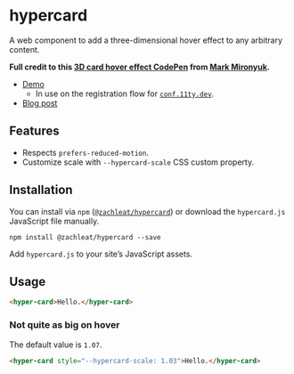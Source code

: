 # hypercard

A web component to add a three-dimensional hover effect to any arbitrary content.

**Full credit to this [3D card hover effect CodePen](https://codepen.io/markmiro/pen/wbqMPa) from [Mark Mironyuk](https://www.markmiro.com/).**

* [Demo](https://zachleat.github.io/hypercard/demo.html)
	* In use on the registration flow for [`conf.11ty.dev`](https://conf.11ty.dev/).
* [Blog post](https://www.zachleat.com/web/hypercard/)

## Features

* Respects `prefers-reduced-motion`.
* Customize scale with `--hypercard-scale` CSS custom property.

## Installation

You can install via `npm` ([`@zachleat/hypercard`](https://www.npmjs.com/package/@zachleat/hypercard)) or download the `hypercard.js` JavaScript file manually.

```shell
npm install @zachleat/hypercard --save
```

Add `hypercard.js` to your site’s JavaScript assets.

## Usage

```html
<hyper-card>Hello.</hyper-card>
```

### Not quite as big on hover

The default value is `1.07`.

```html
<hyper-card style="--hypercard-scale: 1.03">Hello.</hyper-card>
```